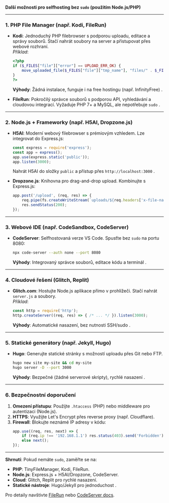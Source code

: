 **Další možnosti pro selfhosting bez `sudo` (použitím Node.js/PHP)** 

---

### **1. PHP File Manager (např. Kodi, FileRun)**
- **Kodi**: Jednoduchý PHP filebrowser s podporou uploadu, editace a správy souborů. Stačí nahrát soubory na server a přistupovat přes webové rozhraní.  
  *Příklad*:  
  ```php
  <?php
  if ($_FILES["file"]["error"] == UPLOAD_ERR_OK) {
      move_uploaded_file($_FILES["file"]["tmp_name"], "files/" . $_FILES["file"]["name"]);
  }
  ?>
  ```
  **Výhody**: Žádná instalace, funguje i na free hostingu (např. InfinityFree) .

- **FileRun**: Pokročilý správce souborů s podporou API, vyhledávání a cloudovou integrací. Vyžaduje PHP 7+ a MySQL, ale nepotřebuje `sudo` .

---

### **2. Node.js + Frameworky (např. H5AI, Dropzone.js)**
- **H5AI**: Moderní webový filebrowser s prémiovým vzhledem. Lze integrovat do Express.js:  
  ```javascript
  const express = require('express');
  const app = express();
  app.use(express.static('public'));
  app.listen(3000);
  ```
  Nahrát H5AI do složky `public` a přístup přes `http://localhost:3000` .

- **Dropzone.js**: Knihovna pro drag-and-drop upload. Kombinujte s Express.js:  
  ```javascript
  app.post('/upload', (req, res) => {
      req.pipe(fs.createWriteStream(`uploads/${req.headers['x-file-name']}`));
      res.sendStatus(200);
  });
  ```

---

### **3. Webové IDE (např. CodeSandbox, CodeServer)**
- **CodeServer**: Selfhostovaná verze VS Code. Spusťte bez `sudo` na portu 8080:  
  ```bash
  npx code-server --auth none --port 8080
  ```
  **Výhody**: Integrovaný správce souborů, editace kódu a terminál .

---

### **4. Cloudové řešení (Glitch, Replit)**
- **Glitch.com**: Hostujte Node.js aplikace přímo v prohlížeči. Stačí nahrát `server.js` a soubory.  
  *Příklad*:  
  ```javascript
  const http = require('http');
  http.createServer((req, res) => { /* ... */ }).listen(3000);
  ```
  **Výhody**: Automatické nasazení, bez nutnosti SSH/sudo .

---

### **5. Statické generátory (např. Jekyll, Hugo)**
- **Hugo**: Generujte statické stránky s možností uploadu přes Git nebo FTP.  
  ```bash
  hugo new site my-site && cd my-site
  hugo server -D --port 3000
  ```
  **Výhody**: Bezpečné (žádné serverové skripty), rychlé nasazení .

---

### **6. Bezpečnostní doporučení** 
1. **Omezení přístupu**: Použijte `.htaccess` (PHP) nebo middleware pro autentizaci (Node.js).  
2. **HTTPS**: Využijte Let's Encrypt přes reverse proxy (např. Cloudflare).  
3. **Firewall**: Blokujte neznámé IP adresy v kódu:  
   ```javascript
   app.use((req, res, next) => {
       if (req.ip !== '192.168.1.1') res.status(403).send('Forbidden');
       else next();
   });
   ```

---

**Shrnutí**: Pokud nemáte `sudo`, zaměřte se na:  
- **PHP**: TinyFileManager, Kodi, FileRun.  
- **Node.js**: Express.js + H5AI/Dropzone, CodeServer.  
- **Cloud**: Glitch, Replit pro rychlé nasazení.  
- **Statické nástroje**: Hugo/Jekyll pro jednoduchost . 

Pro detaily navštivte [FileRun](https://filerun.com) nebo [CodeServer docs](https://coder.com/docs).
